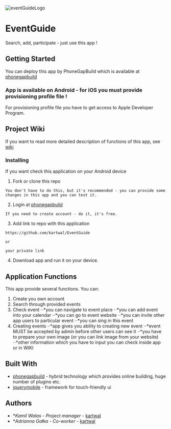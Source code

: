 ![eventGuideLogo](http://kartwal.ayz.pl/EventGuideLogo.png)

# EventGuide

Search, add, participate - just use this app !

## Getting Started

You can deploy this app by PhoneGapBuild which is available at [phonegapbuild](https://build.phonegap.com)

### App is available on Android - for iOS you must provide provisioning profile file !

For provisioning profile file you have to get access to Apple Developer Program.

## Project Wiki

If you want to read more detailed description of functions of this app, see [wiki](https://build.phonegap.com)


### Installing

If you want check this application on your Android device 

1. Fork or clone this repo

```
You don't have to do this, but it's recommended - you can provide some changes in this app and you can test it.
```
2. Login at [phonegapbuild](https://build.phonegap.com)

```
If you need to create account - do it, it's free.
```

3. Add link to repo with this application
```
https://github.com/kartwal/EventGuide

or 

your private link
```
4. Download app and run it on your device.


## Application Functions

This app provide several functions. You can:
1. Create you own account
2. Search through provided events
3. Check event
⋅⋅*you can navigate to event place
⋅⋅*you can add event into your calendar
⋅⋅*you can go to event website
⋅⋅*you can invite other app users to particular event
⋅⋅*you can sing in this event
4. Creating events
⋅⋅*app gives you ability to creating new event
⋅⋅*event MUST be accepted by admin before other users can see it
⋅⋅*you have to prepare your own image (or you can link image from your website)
⋅⋅*other information which you have to input you can check inside app or in WIKI



## Built With

* [phonegapbuild](https://build.phonegap.com) - hybrid technology which provides online building, huge number of  plugins etc.
* [jquerymobile](https://jquerymobile.com) - framework for touch-friendly ui


## Authors

* **Kamil Walas* - *Project manager* - [kartwal](https://github.com/kartwal/)
* **Adrianna Gałka* - *Co-worker* - [kartwal](https://github.com/kartwal/)




